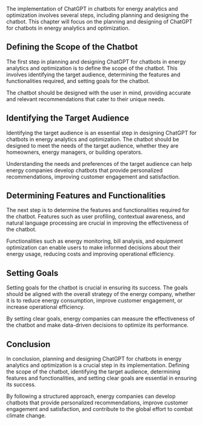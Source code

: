 

The implementation of ChatGPT in chatbots for energy analytics and optimization involves several steps, including planning and designing the chatbot. This chapter will focus on the planning and designing of ChatGPT for chatbots in energy analytics and optimization.

Defining the Scope of the Chatbot
---------------------------------

The first step in planning and designing ChatGPT for chatbots in energy analytics and optimization is to define the scope of the chatbot. This involves identifying the target audience, determining the features and functionalities required, and setting goals for the chatbot.

The chatbot should be designed with the user in mind, providing accurate and relevant recommendations that cater to their unique needs.

Identifying the Target Audience
-------------------------------

Identifying the target audience is an essential step in designing ChatGPT for chatbots in energy analytics and optimization. The chatbot should be designed to meet the needs of the target audience, whether they are homeowners, energy managers, or building operators.

Understanding the needs and preferences of the target audience can help energy companies develop chatbots that provide personalized recommendations, improving customer engagement and satisfaction.

Determining Features and Functionalities
----------------------------------------

The next step is to determine the features and functionalities required for the chatbot. Features such as user profiling, contextual awareness, and natural language processing are crucial in improving the effectiveness of the chatbot.

Functionalities such as energy monitoring, bill analysis, and equipment optimization can enable users to make informed decisions about their energy usage, reducing costs and improving operational efficiency.

Setting Goals
-------------

Setting goals for the chatbot is crucial in ensuring its success. The goals should be aligned with the overall strategy of the energy company, whether it is to reduce energy consumption, improve customer engagement, or increase operational efficiency.

By setting clear goals, energy companies can measure the effectiveness of the chatbot and make data-driven decisions to optimize its performance.

Conclusion
----------

In conclusion, planning and designing ChatGPT for chatbots in energy analytics and optimization is a crucial step in its implementation. Defining the scope of the chatbot, identifying the target audience, determining features and functionalities, and setting clear goals are essential in ensuring its success.

By following a structured approach, energy companies can develop chatbots that provide personalized recommendations, improve customer engagement and satisfaction, and contribute to the global effort to combat climate change.

